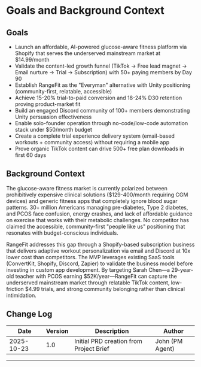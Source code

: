 # Goals and Background Context

## Goals

- Launch an affordable, AI-powered glucose-aware fitness platform via Shopify that serves the underserved mainstream market at $14.99/month
- Validate the content-led growth funnel (TikTok → Free lead magnet → Email nurture → Trial → Subscription) with 50+ paying members by Day 90
- Establish RangeFit as the "Everyman" alternative with Unity positioning (community-first, relatable, accessible)
- Achieve 15-20% trial-to-paid conversion and 18-24% D30 retention proving product-market fit
- Build an engaged Discord community of 100+ members demonstrating Unity persuasion effectiveness
- Enable solo-founder operation through no-code/low-code automation stack under $50/month budget
- Create a complete trial experience delivery system (email-based workouts + community access) without requiring a mobile app
- Prove organic TikTok content can drive 500+ free plan downloads in first 60 days

## Background Context

The glucose-aware fitness market is currently polarized between prohibitively expensive clinical solutions ($129-400/month requiring CGM devices) and generic fitness apps that completely ignore blood sugar patterns. 30+ million Americans managing pre-diabetes, Type 2 diabetes, and PCOS face confusion, energy crashes, and lack of affordable guidance on exercise that works with their metabolic challenges. No competitor has claimed the accessible, community-first "people like us" positioning that resonates with budget-conscious individuals.

RangeFit addresses this gap through a Shopify-based subscription business that delivers adaptive workout personalization via email and Discord at 10x lower cost than competitors. The MVP leverages existing SaaS tools (ConvertKit, Shopify, Discord, Zapier) to validate the business model before investing in custom app development. By targeting Sarah Chen—a 29-year-old teacher with PCOS earning $52K/year—RangeFit can capture the underserved mainstream market through relatable TikTok content, low-friction $4.99 trials, and strong community belonging rather than clinical intimidation.

## Change Log

| Date | Version | Description | Author |
|------|---------|-------------|--------|
| 2025-10-23 | 1.0 | Initial PRD creation from Project Brief | John (PM Agent) |

---
